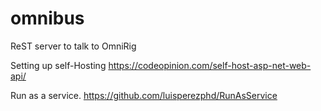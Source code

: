 # omnibus
ReST server to talk to OmniRig

Setting up self-Hosting
https://codeopinion.com/self-host-asp-net-web-api/

Run as a service.
https://github.com/luisperezphd/RunAsService

